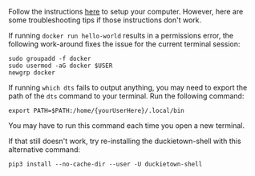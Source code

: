 Follow the instructions [here](https://docs.duckietown.com/daffy/opmanual-duckiebot/setup/setup_laptop/index.html) to setup your computer. However, here are some troubleshooting tips if those instructions don't work.

If running ```docker run hello-world``` results in a permissions error, the following work-around fixes the issue for the current terminal session:

```
sudo groupadd -f docker
sudo usermod -aG docker $USER
newgrp docker
```

If  running ```which dts``` fails to output anything, you may need to export the path of the ```dts``` command to your terminal. Run the following command:

```
export PATH=$PATH:/home/{yourUserHere}/.local/bin
```

You may have to run this command each time you open a new terminal.

If that still doesn't work, try re-installing the duckietown-shell with this alternative command:

```
pip3 install --no-cache-dir --user -U duckietown-shell
```
